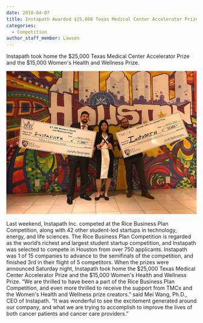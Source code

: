 ```yaml
---
date: 2018-04-07
title: Instapath Awarded $25,000 Texas Medical Center Accelerator Prize and the $15,000 Women's Health and Wellness Prize at the 2018 Rice Business Plan Competition.
categories:
  - Competition 
author_staff_member: Lawson 
---
```


Instapath took home the $25,000 Texas Medical Center Accelerator Prize and the
$15,000 Women's Health and Wellness Prize.

![Rice](/images/rice.jpg)

Last weekend, Instapath Inc. competed at the Rice Business Plan Competition,
along with 42 other student-led startups in technology, energy, and life
sciences. The Rice Business Plan Competition is regarded as the world’s richest
and largest student startup competition, and Instapath was selected to compete
in Houston from over 750 applicants. Instapath was 1 of 15 companies to advance
to the semifinals of the competition, and finished 3rd in their flight of 5
competitors. When the prizes were announced Saturday night, Instapath took home
the $25,000 Texas Medical Center Accelerator Prize and the $15,000 Women's
Health and Wellness Prize. “We are thrilled to have been a part of the Rice
Business Plan Competition, and even more thrilled to receive the support from
TMCx and the Women's Health and Wellness prize creators.” said Mei Wang, Ph.D., CEO of
Instapath. “It was wonderful to see the excitement generated around our company,
and what we are trying to accomplish to improve the lives of both cancer
patients and cancer care providers.”
